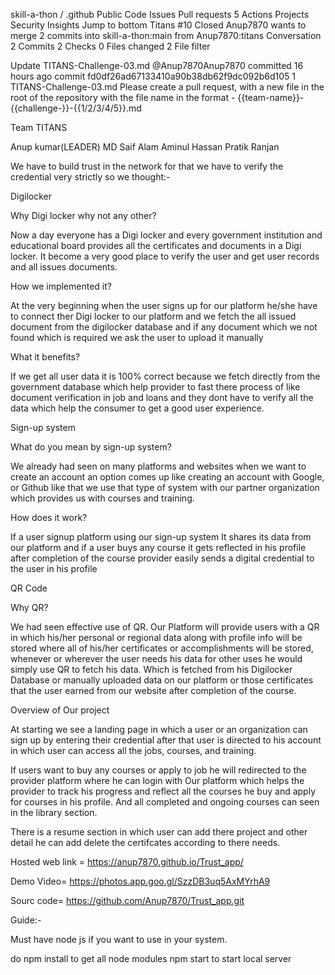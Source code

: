 
skill-a-thon
/
.github
Public
Code
Issues
Pull requests
5
Actions
Projects
Security
Insights
Jump to bottom
Titans #10
 Closed
Anup7870 wants to merge 2 commits into skill-a-thon:main from Anup7870:titans
Conversation 2
Commits 2
Checks 0
Files changed 2
File filter 
 
Update TITANS-Challenge-03.md
@Anup7870Anup7870 committed 16 hours ago 
commit fd0df26ad67133410a90b38db62f9dc092b6d105
 1  
TITANS-Challenge-03.md
Please create a pull request, with a new file in the root of the repository with the file name in the format - {{team-name}}-{{challenge-}}-{{1/2/3/4/5}}.md

Team TITANS

Anup kumar(LEADER) MD Saif Alam Aminul Hassan Pratik Ranjan

We have to build trust in the network for that we have to verify the credential very strictly so we thought:-

Digilocker

Why Digi locker why not any other?

Now a day everyone has a Digi locker and every government institution and educational board provides all the certificates and documents in a Digi locker. It become a very good place to verify the user and get user records and all issues documents.

How we implemented it?

At the very beginning when the user signs up for our platform he/she have to connect ther Digi locker to our platform and we fetch the all issued document from the digilocker database and if any document which we not found which is required we ask the user to upload it manually

What it benefits?

If we get all user data it is 100% correct because we fetch directly from the government database which help provider to fast there process of like document verification in job and loans and they dont have to verify all the data which help the consumer to get a good user experience.

Sign-up system

What do you mean by sign-up system?

We already had seen on many platforms and websites when we want to create an account an option comes up like creating an account with Google, or Github like that we use that type of system with our partner organization which provides us with courses and training.

How does it work?

If a user signup platform using our sign-up system It shares its data from our platform and if a user buys any course it gets reflected in his profile after completion of the course provider easily sends a digital credential to the user in his profile

QR Code

Why QR?

We had seen effective use of QR. Our Platform will provide users with a QR in which his/her personal or regional data along with profile info will be stored where all of his/her certificates or accomplishments will be stored, whenever or wherever the user needs his data for other uses he would simply use QR to fetch his data. Which is fetched from his Digilocker Database or manually uploaded data on our platform or those certificates that the user earned from our website after completion of the course.

Overview of Our project

At starting we see a landing page in which a user or an organization can sign up by entering their credential after that user is directed to his account in which user can access all the jobs, courses, and training.

If users want to buy any courses or apply to job he will redirected to the provider platform where he can login with Our platform which helps the provider to track his progress and reflect all the courses he buy and apply for courses in his profile. And all completed and ongoing courses can seen in the library section.

There is a resume section in which user can add there project and other detail he can add delete the certifcates according to there needs.

Hosted web link = https://anup7870.github.io/Trust_app/

Demo Video= https://photos.app.goo.gl/SzzDB3uq5AxMYrhA9

Sourc code= https://github.com/Anup7870/Trust_app.git

Guide:-

Must have node js if you want to use in your system.

do npm install to get all node modules
npm start to start local server

